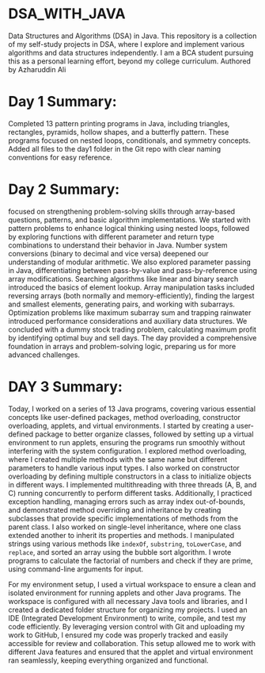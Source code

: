 # DSA_WITH_JAVA
Data Structures and Algorithms (DSA) in Java. This repository is a collection of my self-study projects in DSA, where I explore and implement various algorithms and data structures independently. I am a BCA student pursuing this as a personal learning effort, beyond my college curriculum. Authored by Azharuddin Ali

# Day 1 Summary:
Completed 13 pattern printing programs in Java, including triangles, rectangles, pyramids, hollow shapes, and a butterfly pattern. These programs focused on nested loops, conditionals, and symmetry concepts. Added all files to the day1 folder in the Git repo with clear naming conventions for easy reference.

# Day 2 Summary:
 focused on strengthening problem-solving skills through array-based questions, patterns, and basic algorithm implementations. We started with pattern problems to enhance logical thinking using nested loops, followed by exploring functions with different parameter and return type combinations to understand their behavior in Java. Number system conversions (binary to decimal and vice versa) deepened our understanding of modular arithmetic. We also explored parameter passing in Java, differentiating between pass-by-value and pass-by-reference using array modifications. Searching algorithms like linear and binary search introduced the basics of element lookup. Array manipulation tasks included reversing arrays (both normally and memory-efficiently), finding the largest and smallest elements, generating pairs, and working with subarrays. Optimization problems like maximum subarray sum and trapping rainwater introduced performance considerations and auxiliary data structures. We concluded with a dummy stock trading problem, calculating maximum profit by identifying optimal buy and sell days. The day provided a comprehensive foundation in arrays and problem-solving logic, preparing us for more advanced challenges.

 # DAY 3 Summary:
 Today, I worked on a series of 13 Java programs, covering various essential concepts like user-defined packages, method overloading, constructor overloading, applets, and virtual environments. I started by creating a user-defined package to better organize classes, followed by setting up a virtual environment to run applets, ensuring the programs run smoothly without interfering with the system configuration. I explored method overloading, where I created multiple methods with the same name but different parameters to handle various input types. I also worked on constructor overloading by defining multiple constructors in a class to initialize objects in different ways. I implemented multithreading with three threads (A, B, and C) running concurrently to perform different tasks. Additionally, I practiced exception handling, managing errors such as array index out-of-bounds, and demonstrated method overriding and inheritance by creating subclasses that provide specific implementations of methods from the parent class. I also worked on single-level inheritance, where one class extended another to inherit its properties and methods. I manipulated strings using various methods like `indexOf`, `substring`, `toLowerCase`, and `replace`, and sorted an array using the bubble sort algorithm. I wrote programs to calculate the factorial of numbers and check if they are prime, using command-line arguments for input. 

For my environment setup, I used a virtual workspace to ensure a clean and isolated environment for running applets and other Java programs. The workspace is configured with all necessary Java tools and libraries, and I created a dedicated folder structure for organizing my projects. I used an IDE (Integrated Development Environment) to write, compile, and test my code efficiently. By leveraging version control with Git and uploading my work to GitHub, I ensured my code was properly tracked and easily accessible for review and collaboration. This setup allowed me to work with different Java features and ensured that the applet and virtual environment ran seamlessly, keeping everything organized and functional.